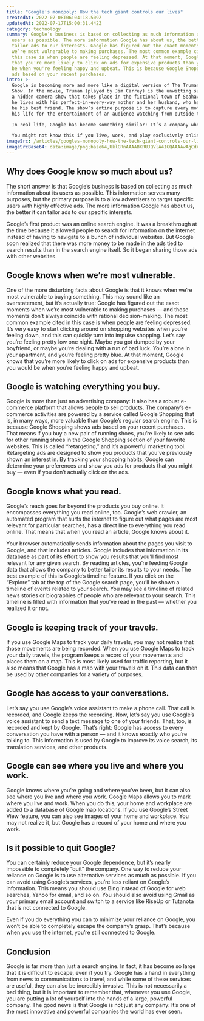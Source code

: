 ```yaml
---
title: "Google's monopoly: How the tech giant controls our lives"
createdAt: 2022-07-08T06:04:18.509Z
updatedAt: 2022-07-17T15:00:31.442Z
category: technology
summary: Google’s business is based on collecting as much information about its
  users as possible. The more information Google has about us, the better it can
  tailor ads to our interests. Google has figured out the exact moments when
  we’re most vulnerable to making purchases. The most common example cited in
  this case is when people are feeling depressed. At that moment, Google knows
  that you're more likely to click on ads for expensive products than you would
  be when you're feeling happy and upbeat. This is because Google Shopping shows
  ads based on your recent purchases.
intro: >-
  Google is becoming more and more like a digital version of The Truman
  Show. In the movie, Truman (played by Jim Carrey) is the unwitting subject of
  a hidden camera show that takes place in the fictional town of Seahaven, where
  he lives with his perfect-in-every-way mother and her husband, who happens to
  be his best friend. The show’s entire purpose is to capture every moment of
  his life for the entertainment of an audience watching from outside the town. 

  In real life, Google has become something similar: It’s a company whose purpose is to capture every moment of our lives for the entertainment of an audience watching from outside our world. 

  You might not know this if you live, work, and play exclusively online — as many people now do — but Google realizes more about you than any other company on earth.
imageSrc: /articles/googles-monopoly-how-the-tech-giant-controls-our-lives.png
imageSrcBase64: data:image/png;base64,UklGRnAAAABXRUJQVlA4IGQAAAAwAgCdASoKAAoAAUAmJQBOgMXX327qdCgfAAD+9WPvbVE/EAhvlC8JxpdqlaDCOIP9CJEjXuK/MzbfqjukYMpfTJiP+OwNzXpVdiT82V2oD9aLNb2K92X4Cy5pAs61IzImRwAA
---
```


## Why does Google know so much about us?

The short answer is that Google’s business is based on collecting as much information about its users as possible. This information serves many purposes, but the primary purpose is to allow advertisers to target specific users with highly effective ads. The more information Google has about us, the better it can tailor ads to our specific interests.

Google’s first product was an online search engine. It was a breakthrough at the time because it allowed people to search for information on the internet instead of having to navigate to a bunch of individual websites. But Google soon realized that there was more money to be made in the ads tied to search results than in the search engine itself. So it began sharing those ads with other websites. 

## Google knows when we’re most vulnerable.

One of the more disturbing facts about Google is that it knows when we’re most vulnerable to buying something. This may sound like an overstatement, but it’s actually true: Google has figured out the exact moments when we’re most vulnerable to making purchases — and those moments don’t always coincide with rational decision-making.
The most common example cited in this case is when people are feeling depressed. It’s very easy to start clicking around on shopping websites when you’re feeling down, and this can quickly turn into impulse shopping.
Let’s say you’re feeling pretty low one night. Maybe you got dumped by your boyfriend, or maybe you’re dealing with a run of bad luck. You’re alone in your apartment, and you’re feeling pretty blue. At that moment, Google knows that you’re more likely to click on ads for expensive products than you would be when you’re feeling happy and upbeat.

## Google is watching everything you buy.

Google is more than just an advertising company: It also has a robust e-commerce platform that allows people to sell products. The company’s e-commerce activities are powered by a service called Google Shopping that is, in many ways, more valuable than Google’s regular search engine.
This is because Google Shopping shows ads based on your recent purchases. That means if you buy a new pair of running shoes, you’re likely to see ads for other running shoes in the Google Shopping section of your favorite websites.
This is called “retargeting,” and it’s a powerful marketing tool. Retargeting ads are designed to show you products that you’ve previously shown an interest in.
By tracking your shopping habits, Google can determine your preferences and show you ads for products that you might buy — even if you don’t actually click on the ads.

## Google knows what you read.

Google’s reach goes far beyond the products you buy online. It encompasses everything you read online, too.
Google’s web crawler, an automated program that surfs the internet to figure out what pages are most relevant for particular searches, has a direct line to everything you read online. That means that when you read an article, Google knows about it.

Your browser automatically sends information about the pages you visit to Google, and that includes articles. Google includes that information in its database as part of its effort to show you results that you’ll find most relevant for any given search.
By reading articles, you’re feeding Google data that allows the company to better tailor its results to your needs.
The best example of this is Google’s timeline feature. If you click on the “Explore” tab at the top of the Google search page, you’ll be shown a timeline of events related to your search. You may see a timeline of related news stories or biographies of people who are relevant to your search.
This timeline is filled with information that you’ve read in the past — whether you realized it or not.

## Google is keeping track of your travels.

If you use Google Maps to track your daily travels, you may not realize that those movements are being recorded.
When you use Google Maps to track your daily travels, the program keeps a record of your movements and places them on a map. This is most likely used for traffic reporting, but it also means that Google has a map with your travels on it.
This data can then be used by other companies for a variety of purposes.

## Google has access to your conversations.

Let’s say you use Google’s voice assistant to make a phone call. That call is recorded, and Google keeps the recording. Now, let’s say you use Google’s voice assistant to send a text message to one of your friends. That, too, is recorded and kept by Google.
That’s right: Google has access to every conversation you have with a person — and it knows exactly who you’re talking to.
This information is used by Google to improve its voice search, its translation services, and other products.

## Google can see where you live and where you work.

Google knows where you’re going and where you’ve been, but it can also see where you live and where you work.
Google Maps allows you to mark where you live and work. When you do this, your home and workplace are added to a database of Google map locations.
If you use Google’s Street View feature, you can also see images of your home and workplace.
You may not realize it, but Google has a record of your home and where you work.

## Is it possible to quit Google?

You can certainly reduce your Google dependence, but it’s nearly impossible to completely “quit” the company. One way to reduce your reliance on Google is to use alternative services as much as possible.
If you can avoid using Google’s services, you’re less reliant on Google’s information. This means you should use Bing instead of Google for web searches, Yahoo for email, and so on.
You should also avoid using Gmail as your primary email account and switch to a service like RiseUp or Tutanota that is not connected to Google.

Even if you do everything you can to minimize your reliance on Google, you won’t be able to completely escape the company’s grasp. That’s because when you use the internet, you’re still connected to Google.

## Conclusion

Google is far more than just a search engine. In fact, it has become so large that it is difficult to escape, even if you try. Google has a hand in everything from news to communications to travel, and while some of these services are useful, they can also be incredibly invasive. 
This is not necessarily a bad thing, but it is important to remember that, whenever you use Google, you are putting a lot of yourself into the hands of a large, powerful company. 
The good news is that Google is not just any company: It’s one of the most innovative and powerful companies the world has ever seen.
